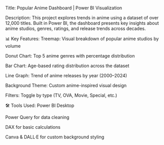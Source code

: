 Title: Popular Anime Dashboard | Power BI Visualization

Description:
This project explores trends in anime using a dataset of over 12,000 titles. Built in Power BI, the dashboard presents key insights about anime studios, genres, ratings, and release trends across decades.

📊 Key Features:
Treemap: Visual breakdown of popular anime studios by volume

Donut Chart: Top 5 anime genres with percentage distribution

Bar Chart: Age-based rating distribution across the dataset

Line Graph: Trend of anime releases by year (2000–2024)

Background Theme: Custom anime-inspired visual design

Filters: Toggle by type (TV, OVA, Movie, Special, etc.)

🛠 Tools Used:
Power BI Desktop

Power Query for data cleaning

DAX for basic calculations

Canva & DALL·E for custom background styling
